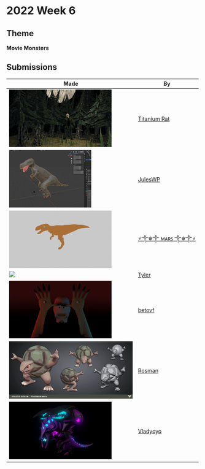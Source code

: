 # 2022 Week 6


## Theme

**Movie Monsters**


## Submissions

| Made | By |
|------|----|
| <img src="./TitaniumRat/Jason.png" height="150" /> | [Titanium Rat](./TitaniumRat/) |
| <img src="./JulesWP/Rex.PNG" height="150" /> | [JulesWP](./JulesWP/) |
| <img src="./MARS/unknown.png" height="150" /> | [⚡༒☬༒ ᴍᴀʀꜱ ༒☬༒⚡](./MARS/) |
| <img src="./Tyler/The_Tripods.png" height="150" /> | [Tyler](./Tyler/) |
| <img src="./betovf/pans-labyrinth-pale-man.png" height="150" /> | [betovf](./betovf/) |
| <img src="./Rosman/Golem.png" height="150" /> | [Rosman](./Rosman/) |
| <img src="./Vladyoyo/cho-gath-8.png" height="150" /> | [Vladyoyo](./Vladyoyo/) |
